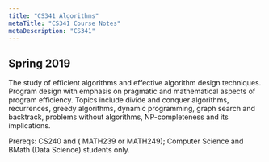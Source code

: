 ```yaml
---
title: "CS341 Algorithms"
metaTitle: "CS341 Course Notes"
metaDescription: "CS341"
---
```

 Spring 2019
---
The study of efficient algorithms and effective algorithm design techniques. Program design with emphasis on pragmatic and mathematical aspects of program efficiency. Topics include divide and conquer algorithms, recurrences, greedy algorithms, dynamic programming, graph search and backtrack, problems without algorithms, NP-completeness and its implications.

Prereqs: CS240 and ( MATH239 or MATH249); Computer Science and BMath (Data Science) students only.